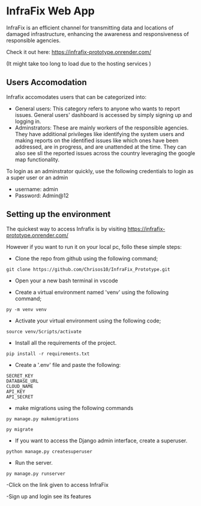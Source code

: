 # InfraFix Web App
InfraFix is an efficient channel for transmitting data and locations of damaged infrastructure, enhancing the awareness and responsiveness of responsible agencies.

Check it out here: https://infrafix-prototype.onrender.com/

(It might take too long to load due to the hosting services )

## Users Accomodation

Infrafix accomodates users that can be categorized into:
- General users: This category refers to anyone who wants to report issues. General users' dashboard is accessed by simply signing up and logging in.
- Adminstrators: These are mainly workers of the responsible agencies. They have additional privileges like identifying the system users and making reports on the identified issues like which ones have been addressed, are in progress, and are unattended at the time. They can also see sll the reported issues across the country leveraging the google map functionality.

To login as an adminstrator quickly, use the following credentials to login as a super user or an admin
- username: admin
- Password: Admin@12

## Setting up the environment

The quickest way to access Infrafix is by visiting https://infrafix-prototype.onrender.com/

However if you want to run it on your local pc, follo these simple steps:

- Clone the repo from github using the following command;
```
git clone https://github.com/Chrisos10/InfraFix_Prototype.git
```

- Open your a new bash terminal in vscode

- Create a virtual environment named 'venv' using the following command;
```
py -m venv venv
```

- Activate your virtual environment using the following code;
```
source venv/Scripts/activate
```
- Install all the requirements of the project.
```
pip install -r requirements.txt
```

- Create a '.env' file and paste the following:
```
SECRET_KEY
DATABASE_URL
CLOUD_NAME
API_KEY
API_SECRET
```
- make migrations using the following commands
```
py manage.py makemigrations
```
```
py migrate
```
- If you want to access the Django admin interface, create a superuser.
```
python manage.py createsuperuser
```
- Run the server.
```
py manage.py runserver
```

-Click on the link given to access InfraFix

-Sign up and login see its features